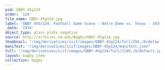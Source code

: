 ```yaml
---
pid: GBBY-45g124
order: '124'
file_name: GBBY-45g124.jpg
label: 'GBBY 45G/124: Football Game Scene - Notre Dame vs. Texas - 1934'
_date: '1934'
object_type: glass plate negative
source: http://archives.nd.edu/Bagby/GBBY-45g124.jpg
thumbnail: "/img/derivatives/iiif/images/GBBY-45g124/full/250,/0/default.jpg"
manifest: "/img/derivatives/iiif/images/GBBY-45g124/manifest.json"
full: "/img/derivatives/iiif/images/GBBY-45g124/full/1140,/0/default.jpg"
layout: bagby_item
collection: bagby
---
```

